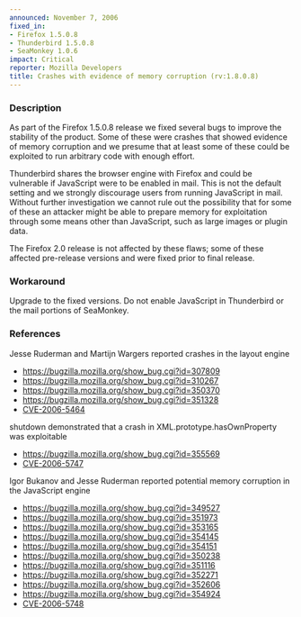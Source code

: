 ```yaml
---
announced: November 7, 2006
fixed_in:
- Firefox 1.5.0.8
- Thunderbird 1.5.0.8
- SeaMonkey 1.0.6
impact: Critical
reporter: Mozilla Developers
title: Crashes with evidence of memory corruption (rv:1.8.0.8)
---
```


<h3>Description</h3>

<p>As part of the Firefox 1.5.0.8 release we fixed several bugs to
improve the stability of the product. Some of these were crashes
that showed evidence of memory corruption and we presume that at
least some of these could be exploited to run arbitrary code
with enough effort.</p>

<p class="note">Thunderbird shares the browser engine with Firefox
and could be vulnerable if JavaScript were to be enabled in
mail. This is not the default setting and we strongly discourage users from
running JavaScript in mail. Without further investigation we cannot rule out
the possibility that for some of these an attacker might be able to prepare
memory for exploitation through some means other than JavaScript, such as
large images or plugin data.</p>

<p>The Firefox 2.0 release is not affected by these flaws; some of these
affected pre-release versions and were fixed prior to final release.</p>

<h3>Workaround</h3>

<p>Upgrade to the fixed versions. Do not enable JavaScript in Thunderbird
or the mail portions of SeaMonkey.</p>

<h3>References</h3>

<p>Jesse Ruderman and Martijn Wargers reported crashes in the layout engine</p>

<ul>
<li><a href="https://bugzilla.mozilla.org/show_bug.cgi?id=307809">
https://bugzilla.mozilla.org/show_bug.cgi?id=307809</a></li>
<li><a href="https://bugzilla.mozilla.org/show_bug.cgi?id=310267">
https://bugzilla.mozilla.org/show_bug.cgi?id=310267</a></li>
<li><a href="https://bugzilla.mozilla.org/show_bug.cgi?id=350370">
https://bugzilla.mozilla.org/show_bug.cgi?id=350370</a></li>
<li><a href="https://bugzilla.mozilla.org/show_bug.cgi?id=351328">
https://bugzilla.mozilla.org/show_bug.cgi?id=351328</a></li>
<li><a class="ex-ref" href="http://nvd.nist.gov/nvd.cfm?cvename=CVE-2006-5464">
CVE-2006-5464</a></li>
</ul>

<p>shutdown demonstrated that a crash in XML.prototype.hasOwnProperty
was exploitable</p>

<ul>
<li><a href="https://bugzilla.mozilla.org/show_bug.cgi?id=355569">
https://bugzilla.mozilla.org/show_bug.cgi?id=355569</a></li>
<li><a class="ex-ref" href="http://nvd.nist.gov/nvd.cfm?cvename=CVE-2006-5747">
CVE-2006-5747</a></li>
</ul>

<p>Igor Bukanov and Jesse Ruderman reported potential memory corruption
in the JavaScript engine</p>

<ul>
<li><a href="https://bugzilla.mozilla.org/show_bug.cgi?id=349527">
https://bugzilla.mozilla.org/show_bug.cgi?id=349527</a></li>
<li><a href="https://bugzilla.mozilla.org/show_bug.cgi?id=351973">
https://bugzilla.mozilla.org/show_bug.cgi?id=351973</a></li>
<li><a href="https://bugzilla.mozilla.org/show_bug.cgi?id=353165">
https://bugzilla.mozilla.org/show_bug.cgi?id=353165</a></li>
<li><a href="https://bugzilla.mozilla.org/show_bug.cgi?id=354145">
https://bugzilla.mozilla.org/show_bug.cgi?id=354145</a></li>
<li><a href="https://bugzilla.mozilla.org/show_bug.cgi?id=354151">
https://bugzilla.mozilla.org/show_bug.cgi?id=354151</a></li>
<li><a href="https://bugzilla.mozilla.org/show_bug.cgi?id=350238">
https://bugzilla.mozilla.org/show_bug.cgi?id=350238</a></li>
<li><a href="https://bugzilla.mozilla.org/show_bug.cgi?id=351116">
https://bugzilla.mozilla.org/show_bug.cgi?id=351116</a></li>
<li><a href="https://bugzilla.mozilla.org/show_bug.cgi?id=352271">
https://bugzilla.mozilla.org/show_bug.cgi?id=352271</a></li>
<li><a href="https://bugzilla.mozilla.org/show_bug.cgi?id=352606">
https://bugzilla.mozilla.org/show_bug.cgi?id=352606</a></li>
<li><a href="https://bugzilla.mozilla.org/show_bug.cgi?id=354924">
https://bugzilla.mozilla.org/show_bug.cgi?id=354924</a></li>
<li><a class="ex-ref" href="http://nvd.nist.gov/nvd.cfm?cvename=CVE-2006-5748">
CVE-2006-5748</a></li>
</ul>



